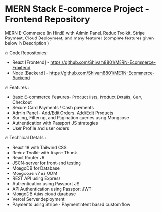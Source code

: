 # MERN Stack E-commerce Project - Frontend Repository

MERN E-Commerce (in Hindi) with Admin Panel, Redux Toolkit, Stripe Payment, Cloud Deployment, and many features (complete features given below in Description )

🔥 Code Repositories:
- React [Frontend] - https://github.com/Shivam8801/MERN-Ecommerce-Frontend
- Node [Backend] - https://github.com/Shivam8801/MERN-Ecommerce-Backend

🔥 Features :
- Basic E-commerce Features- Product lists, Product Details, Cart, Checkout 
- Secure Card Payments / Cash payments
- Admin Panel - Add/Edit Orders. Add/Edit Products
- Sorting, Filtering, and Pagination queries using Mongoose
- Authentication with Passport JS strategies
- User Profile and user orders

🔥 Technical Details :
- React 18 with Tailwind CSS
- Redux Toolkit with Async Thunk
- React Router v6
- JSON-server for front-end testing
- MongoDB for Database
- Mongoose v7 as ODM
- REST API using Express
- Authentication using Passport JS
- API Authentication using Passport JWT
- MongoDB Atlas cloud database
- Vercel Server deployment
- Payments using Stripe - PaymentIntent based custom flow

